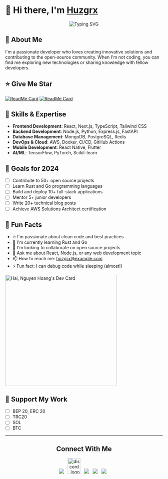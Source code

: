 # 👋 Hi there, I'm [Huzgrx](https://github.com/huzgrx)

<div align="center">
  <img src="https://readme-typing-svg.herokuapp.com?font=Fira+Code&weight=500&size=28&pause=1000&color=00FF00&center=true&vCenter=true&width=435&lines=Welcome+to+my+GitHub!;Full+Stack+Developer;Open+Source+Enthusiast" alt="Typing SVG" />
</div>

## 🚀 About Me

I'm a passionate developer who loves creating innovative solutions and contributing to the open-source community. When I'm not coding, you can find me exploring new technologies or sharing knowledge with fellow developers.

## ⭐ Give Me Star

[![ReadMe Card](https://github-readme-stats.vercel.app/api/pin/?username=huzgrx&repo=Git-Pull-Request-Issue-Code-Review-Creator)](https://github.com/huzgrx/Git-Pull-Request-Issue-Code-Review-Creator)
[![ReadMe Card](https://github-readme-stats.vercel.app/api/pin/?username=huzgrx&repo=Messaging-APP)](https://github.com/huzgrx/Messaging-APP)

## 🌟 Skills & Expertise

- **Frontend Development**: React, Next.js, TypeScript, Tailwind CSS
- **Backend Development**: Node.js, Python, Express.js, FastAPI
- **Database Management**: MongoDB, PostgreSQL, Redis
- **DevOps & Cloud**: AWS, Docker, CI/CD, GitHub Actions
- **Mobile Development**: React Native, Flutter
- **AI/ML**: TensorFlow, PyTorch, Scikit-learn

## 🎯 Goals for 2024

- [ ] Contribute to 50+ open source projects
- [ ] Learn Rust and Go programming languages
- [ ] Build and deploy 10+ full-stack applications
- [ ] Mentor 5+ junior developers
- [ ] Write 20+ technical blog posts
- [ ] Achieve AWS Solutions Architect certification

## 🎯 Fun Facts

- 🔥 I'm passionate about clean code and best practices
- 🌱 I'm currently learning Rust and Go
- 👯 I'm looking to collaborate on open source projects
- 💬 Ask me about React, Node.js, or any web development topic
- 📫 How to reach me: [huzgrx@example.com](mailto:huzgrx@example.com)
- ⚡ Fun fact: I can debug code while sleeping (almost!)

<a href="https://app.daily.dev/jonny0211"><img src="https://api.daily.dev/devcards/v2/4pTGnODOGHNTelsFkrUx3.png?type=default&r=t1t" width="356" alt="Hai, Nguyen Hoang's Dev Card"/></a>

## 🎉 Support My Work

- [ ] BEP 20, ERC 20
- [ ] TRC20
- [ ] SOL
- [ ] BTC

---

<h2 align="center"><strong>Connect With Me</strong></h2>
<p align="center"> 
<a href="https://t.me/jonny0211"><img src="https://img.icons8.com/color/48/000000/telegram-app--v1.png"/></a>
&nbsp;
<a href="[https://discord.gg/VwJp4KM](https://discordapp.com/users/1053702868407963669)"><img alt="discord_logo" 
src="https://discord.com/assets/3437c10597c1526c3dbd98c737c2bcae.svg" width="40" height="50"/></a>
&nbsp;
<a href="https://github.com/huzgrx"><img src="https://img.icons8.com/fluency/48/000000/github.png"/></a>
&nbsp;
<a href="https://twitter.com/huzgrx"><img src="https://img.icons8.com/color/48/000000/twitter--v1.png"/></a>
&nbsp;
<a href="https://www.linkedin.com/huzgrx"><img src="https://img.icons8.com/fluency/48/000000/linkedin.png"/></a>
&nbsp;
</p>
